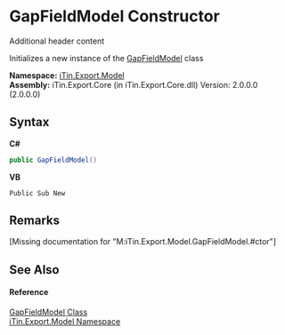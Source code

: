 # GapFieldModel Constructor 
Additional header content 

Initializes a new instance of the <a href="T_iTin_Export_Model_GapFieldModel">GapFieldModel</a> class

**Namespace:**&nbsp;<a href="N_iTin_Export_Model">iTin.Export.Model</a><br />**Assembly:**&nbsp;iTin.Export.Core (in iTin.Export.Core.dll) Version: 2.0.0.0 (2.0.0.0)

## Syntax

**C#**<br />
``` C#
public GapFieldModel()
```

**VB**<br />
``` VB
Public Sub New
```


## Remarks
\[Missing <remarks> documentation for "M:iTin.Export.Model.GapFieldModel.#ctor"\]

## See Also


#### Reference
<a href="T_iTin_Export_Model_GapFieldModel">GapFieldModel Class</a><br /><a href="N_iTin_Export_Model">iTin.Export.Model Namespace</a><br />